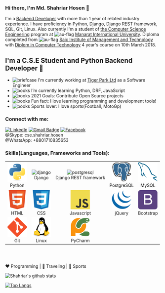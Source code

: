 ### Hi there, I'm Md. Shahriar Hosen 👋

I'm a <a href="https://www.google.com/search?q=Backend+developer">Backend Developer</a> with more than 1 year of related industry experience. I have proficiency in Python, Django, Django REST framework, SQL, Git, Linux. Also currently I'm a student of <a href="https://www.google.com/search?q=Computer+Science+Engineering">the Computer Science Engineering</a> program at <img alt="au-flag" height=16px src="https://www.svgrepo.com/show/56332/bangladesh.svg"/> <a href="https://manarat.ac.bd/academics/academic-syllabus/cse/">Manarat International University</a>. Diploma completed from <img alt="au-flag" height=16px src="https://www.svgrepo.com/show/56332/bangladesh.svg"/> <a href="https://www.simt.edu.bd/">Saic Institute of Management and Technology</a> with <a href="https://www.simt.edu.bd/course/computer-technology/">Diplom in Computer Technology</a> 4 year's course on 10th March 2018.

## I'm a C.S.E Student and Python Backend Developer 👋

- <img alt="briefcase" height=16px src="https://www.svgrepo.com/show/29670/briefcase.svg"/> I'm currently working at [Tiger Park Ltd][jobwebsite] as a Software Engineer
- <img alt="books" height=16px src="https://www.svgrepo.com/show/230297/books-book.svg"/> I’m currently learning Python, DRF, JavaScript
- <img alt="books" height=16px src="https://www.svgrepo.com/show/211189/help.svg"/> 2021 Goals: Contribute Open Source projects
- <img alt="books" height=16px src="https://www.svgrepo.com/show/5335/crowd-funding.svg"/> Fun fact: I love learning programming and development tools!
- <img alt="books" height=16px src="https://www.svgrepo.com/show/11193/sports-balls.svg"/> Sports lover: I love sports(Football, MotoGp)


### Connect with me:

<a href="https://www.linkedin.com/in/cseshahriar/" target="_blank"><img src="https://img.shields.io/badge/LinkedIn-%230077B5.svg?&style=flat-square&logo=linkedin&logoColor=white" alt="LinkedIn"></a>
[![Gmail Badge](https://img.shields.io/badge/-Gmail-c14438?style=flat-square&logo=Gmail&logoColor=white&link=mailto:cse.shahriar.hosen@gmail.com)](mailto:cse.shahriar.hosen@gmail.com)
<a href="https://www.facebook.com/cse.shahriar.hosen" target="_blank"><img src="https://img.shields.io/badge/Facebook-%231877F2.svg?&style=flat-square&logo=facebook&logoColor=white" alt="Facebook"></a>
<br>
@Skype: cse.shahriar.hosen<br>
@WhatsApp: +8801710835653
<br/>

### Skills(Languages, Frameworks and Tools):

<table>
  <tr>
    <td align="center">
      <img alt="python" height=64px src="https://raw.githubusercontent.com/devicons/devicon/master/icons/python/python-original.svg">
      <br>Python
    </td>
    <td align="center">
      <img alt="django" height=64px src="https://cdn.worldvectorlogo.com/logos/django.svg">
      <br>Django
    </td>
    <td align="center">
      <img alt="postgresql" height=64px src="https://www.django-rest-framework.org/img/logo.png">
      <br>Django REST framework
    </td>
    <td align="center">
      <img alt="postgresql" height=64px src="https://raw.githubusercontent.com/devicons/devicon/master/icons/postgresql/postgresql-original.svg">
      <br>PostgreSQL
    </td>
    <td align="center">
      <img alt="mysql" height=64px src="https://raw.githubusercontent.com/devicons/devicon/master/icons/mysql/mysql-original.svg">
      <br>MySQL
    </td>
  </tr>
  
   <tr>
     <td align="center">
      <img alt="html" height=64px src="https://raw.githubusercontent.com/devicons/devicon/master/icons/html5/html5-original.svg">
      <br>HTML
    </td>
     <td align="center">
      <img alt="css" height=64px src="https://raw.githubusercontent.com/devicons/devicon/master/icons/css3/css3-original.svg">
      <br>CSS
    </td>
    <td align="center">
      <img alt="javascript" height=64px src="https://raw.githubusercontent.com/devicons/devicon/master/icons/javascript/javascript-original.svg">
      <br>Javascript
    </td>
    <td align="center">
      <img alt="jquery" height=64px src="https://raw.githubusercontent.com/devicons/devicon/master/icons/jquery/jquery-original.svg">
      <br>jQuery
    </td>
    <td align="center">
      <img alt="bootstrap" height=64px src="https://raw.githubusercontent.com/devicons/devicon/master/icons/bootstrap/bootstrap-plain.svg">
      <br>Bootstrap
    </td>
  </tr>
  
  <tr>
    <td align="center">
      <img alt="git" height=64px src="https://raw.githubusercontent.com/devicons/devicon/master/icons/git/git-original.svg">
      <br>Git
    </td>
    <td align="center">
      <img alt="linux" height=64px src="https://raw.githubusercontent.com/devicons/devicon/master/icons/linux/linux-original.svg">
      <br>Linux
    </td>
    <td align="center">
      <img alt="pycharm" height=64px src="https://raw.githubusercontent.com/devicons/devicon/master/icons/pycharm/pycharm-original.svg">
      <br>PyCharm
    </td>
  </tr>
</table>

<br />
<br/>

:heart: Programming | :blue_heart: Traveling | :black_heart: Sports
<br />

![Shahriar's github stats](https://github-readme-stats.vercel.app/api?username=cseshahriar&show_icons=true&hide_border=true&count_private=true) 

[![Top Langs](https://github-readme-stats.vercel.app/api/top-langs/?username=cseshahriar)](https://github.com/cseshahriar/github-readme-stats)
<br/>

[cseshahriar]: https://github.com/cseshahriar
[jobwebsite]: https://tiger-park.com/
[website]: https://github.com/cseshahriar
[youtube]: https://www.youtube.com/channel/UCPBtm-c6g5vLKqFJGOGc6NQ/
[instagram]: https://github.com/cseshahriar
[linkedin]: https://github.com/cseshahriar
